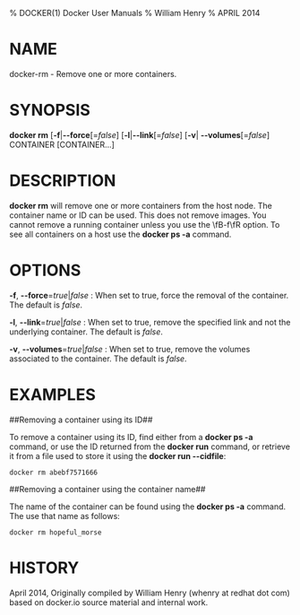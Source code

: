% DOCKER(1) Docker User Manuals 
% William Henry
% APRIL 2014 

# NAME

docker-rm - Remove one or more containers.

# SYNOPSIS

**docker rm** [**-f**|**--force**[=*false*] [**-l**|**--link**[=*false*] [**-v**|
**--volumes**[=*false*] 
CONTAINER [CONTAINER...]

# DESCRIPTION

**docker rm** will remove one or more containers from the host node. The 
container name or ID can be used. This does not remove images. You cannot 
remove a running container unless you use the \fB-f\fR option. To see all 
containers on a host use the **docker ps -a** command.

# OPTIONS

**-f**, **--force**=*true*|*false*
:   When set to true, force the removal of the container. The default is 
*false*.

**-l**, **--link**=*true*|*false*
:   When set to true, remove the specified link and not the underlying 
container. The default is *false*.

**-v**, **--volumes**=*true*|*false*
:   When set to true, remove the volumes associated to the container. The 
default is *false*.

# EXAMPLES

##Removing a container using its ID##

To remove a container using its ID, find either from a **docker ps -a** 
command, or use the ID returned from the **docker run** command, or retrieve
 it from a file used to store it using the **docker run --cidfile**:

    docker rm abebf7571666

##Removing a container using the container name##

The name of the container can be found using the **docker ps -a** 
command. The use that name as follows:

    docker rm hopeful_morse

# HISTORY

April 2014, Originally compiled by William Henry (whenry at redhat dot com) based
 on docker.io source material and internal work.
